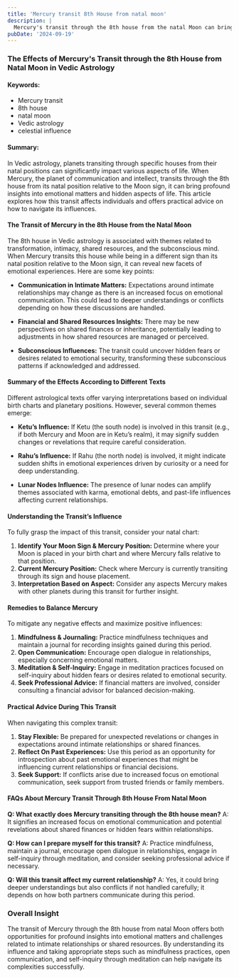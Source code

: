```yaml
---
title: 'Mercury transit 8th House from natal moon'
description: |
  Mercury's transit through the 8th house from the natal Moon can bring both challenges and opportunities. While the individual may face health issues and mental distress, there is also potential for financial gains, success in endeavors, and improved intellectual capacity.
pubDate: '2024-09-19'
---
```


### The Effects of Mercury's Transit through the 8th House from Natal Moon in Vedic Astrology

#### Keywords: 
- Mercury transit
- 8th house
- natal moon
- Vedic astrology
- celestial influence

#### Summary:
In Vedic astrology, planets transiting through specific houses from their natal positions can significantly impact various aspects of life. When Mercury, the planet of communication and intellect, transits through the 8th house from its natal position relative to the Moon sign, it can bring profound insights into emotional matters and hidden aspects of life. This article explores how this transit affects individuals and offers practical advice on how to navigate its influences.

#### The Transit of Mercury in the 8th House from the Natal Moon

The 8th house in Vedic astrology is associated with themes related to transformation, intimacy, shared resources, and the subconscious mind. When Mercury transits this house while being in a different sign than its natal position relative to the Moon sign, it can reveal new facets of emotional experiences. Here are some key points:

- **Communication in Intimate Matters:** Expectations around intimate relationships may change as there is an increased focus on emotional communication. This could lead to deeper understandings or conflicts depending on how these discussions are handled.
  
- **Financial and Shared Resources Insights:** There may be new perspectives on shared finances or inheritance, potentially leading to adjustments in how shared resources are managed or perceived.
  
- **Subconscious Influences:** The transit could uncover hidden fears or desires related to emotional security, transforming these subconscious patterns if acknowledged and addressed.

#### Summary of the Effects According to Different Texts

Different astrological texts offer varying interpretations based on individual birth charts and planetary positions. However, several common themes emerge:

- **Ketu’s Influence:** If Ketu (the south node) is involved in this transit (e.g., if both Mercury and Moon are in Ketu’s realm), it may signify sudden changes or revelations that require careful consideration.
  
- **Rahu’s Influence:** If Rahu (the north node) is involved, it might indicate sudden shifts in emotional experiences driven by curiosity or a need for deep understanding.
  
- **Lunar Nodes Influence:** The presence of lunar nodes can amplify themes associated with karma, emotional debts, and past-life influences affecting current relationships.

#### Understanding the Transit’s Influence

To fully grasp the impact of this transit, consider your natal chart:

1. **Identify Your Moon Sign & Mercury Position:** Determine where your Moon is placed in your birth chart and where Mercury falls relative to that position.
2. **Current Mercury Position:** Check where Mercury is currently transiting through its sign and house placement.
3. **Interpretation Based on Aspect:** Consider any aspects Mercury makes with other planets during this transit for further insight.

#### Remedies to Balance Mercury

To mitigate any negative effects and maximize positive influences:

1. **Mindfulness & Journaling:** Practice mindfulness techniques and maintain a journal for recording insights gained during this period.
2. **Open Communication:** Encourage open dialogue in relationships, especially concerning emotional matters.
3. **Meditation & Self-Inquiry:** Engage in meditation practices focused on self-inquiry about hidden fears or desires related to emotional security.
4. **Seek Professional Advice:** If financial matters are involved, consider consulting a financial advisor for balanced decision-making.

#### Practical Advice During This Transit

When navigating this complex transit:

1. **Stay Flexible:** Be prepared for unexpected revelations or changes in expectations around intimate relationships or shared finances.
2. **Reflect On Past Experiences:** Use this period as an opportunity for introspection about past emotional experiences that might be influencing current relationships or financial decisions.
3. **Seek Support:** If conflicts arise due to increased focus on emotional communication, seek support from trusted friends or family members.

#### FAQs About Mercury Transit Through 8th House From Natal Moon

**Q: What exactly does Mercury transiting through the 8th house mean?**
A: It signifies an increased focus on emotional communication and potential revelations about shared finances or hidden fears within relationships.

**Q: How can I prepare myself for this transit?**
A: Practice mindfulness, maintain a journal, encourage open dialogue in relationships, engage in self-inquiry through meditation, and consider seeking professional advice if necessary.

**Q: Will this transit affect my current relationship?**
A: Yes, it could bring deeper understandings but also conflicts if not handled carefully; it depends on how both partners communicate during this period.

### Overall Insight

The transit of Mercury through the 8th house from natal Moon offers both opportunities for profound insights into emotional matters and challenges related to intimate relationships or shared resources. By understanding its influence and taking appropriate steps such as mindfulness practices, open communication, and self-inquiry through meditation can help navigate its complexities successfully.

